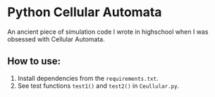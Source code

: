 # Python Cellular Automata
An ancient piece of simulation code I wrote in highschool when I was obsessed with Cellular Automata. 

## How to use:
1. Install dependencies from the `requirements.txt`.
2. See test functions `test1()` and `test2()` in `Ceullular.py`.

